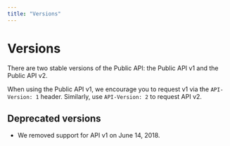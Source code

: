 ```yaml
---
title: "Versions"
---
```


# Versions

There are two stable versions of the Public API: the Public API v1 and the Public API v2.

When using the Public API v1, we encourage you to request v1 via the `API-Version: 1` header. Similarly, use `API-Version: 2` to request API v2.

## Deprecated versions

- We removed support for API v1 on June 14, 2018.
